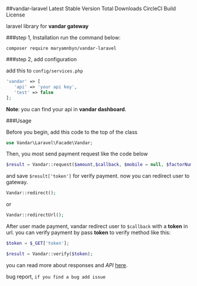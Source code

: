 ##vandar-laravel Latest Stable Version Total Downloads CircleCI Build License

laravel library for **vandar gateway**

###step 1, Installation
run the command below:
```shell script
composer require maryamnbyn/vandar-laravel
```

###step 2, add configuration

add this to ``config/services.php``
```php
'vandar' => [
   'api' => 'your api key',
   'test' => false
];
```

**Note**: you can find your api in **vandar dashboard**.

###Usage

Before you begin, add this code to the top of the class

```php
use Vandar\Laravel\Facade\Vandar;
```
Then, you most send payment request like the code below
```php
$result = Vandar::request($amount,$callback, $mobile = null, $factorNumber = null, $description = null);
```

and save ``$result['token']`` for verify payment. now you can redirect user to gateway.

```php
Vandar::redirect();
```
or
```php
Vandar::redirectUrl();
``` 

After user made payment, vandar redirect user to ``$callback`` with a **token** in url. you can verify payment by pass **token** to verify method like this:

```php
$token = $_GET['token'];

$result = Vandar::verify($token);
```

you can read more about responses and _API_  [here](https://vandarpay.github.io/docs/). <br>

bug report, `if you find a bug add issue`